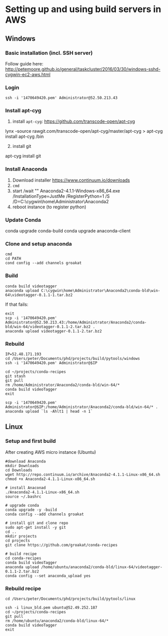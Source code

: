 # Setting up and using build servers in AWS

## Windows

### Basic installation (incl. SSH server)
Follow guide here: http://petemoore.github.io/general/taskcluster/2016/03/30/windows-sshd-cygwin-ec2-aws.html

### Login

    ssh -i '1470649420.pem' Administrator@52.50.213.43

### Install apt-cyg

1. install `apt-cyg`: https://github.com/transcode-open/apt-cyg

  lynx -source rawgit.com/transcode-open/apt-cyg/master/apt-cyg > apt-cyg
  install apt-cyg /bin
  
2. install git

  apt-cyg install git
  
### Install Anaconda

1. Download installer https://www.continuum.io/downloads
2. `cmd`
3. start /wait "" Anaconda2-4.1.1-Windows-x86_64.exe /InstallationType=JustMe /RegisterPython=1 /S /D=C:\cygwin\home\Administrator\Anaconda2
4. reboot instance (to register python)


### Update Conda

  conda upgrade conda-build
  conda upgrade anaconda-client

### Clone and setup anaconda

    cmd
    cd PATH
    cond config --add channels groakat
  
### Build

    conda build videotagger
    anaconda upload C:\cygwin\home\Administrator\Anaconda2\conda-bld\win-64\videotagger-0.1.1-1.tar.bz2
  
If that fails:

    exit
    scp -i '1470649420.pem' Administrator@52.50.213.43:/home/Administrator/Anaconda2/conda-bld/win-64/videotagger-0.1.1-2.tar.bz2 .
    anaconda upload videotagger-0.1.1-2.tar.bz2
    
    
### Rebuild
    IP=52.48.171.193
    cd /Users/peter/Documents/phd/projects/build/pytools/windows
    ssh -i '1470649420.pem' Administrator@$IP
    
    cd ~/projects/conda-recipes
    git stash
    git pull
    rm /home/Administrator/Anaconda2/conda-bld/win-64/*
    conda build videoTagger
    exit
    
    scp -i '1470649420.pem' Administrator@$IP:/home/Administrator/Anaconda2/conda-bld/win-64/* .
    anaconda upload `ls -Ahlt1 | head -n 1`
  
  
## Linux

### Setup and first build
After creating AWS micro instance (Ubuntu)

    #download Anaconda 
    mkdir Downloads
    cd Downloads
    wget http://repo.continuum.io/archive/Anaconda2-4.1.1-Linux-x86_64.sh
    chmod +x Anaconda2-4.1.1-Linux-x86_64.sh
    
    # install Anaconad
    ./Anaconda2-4.1.1-Linux-x86_64.sh
    source ~/.bashrc
    
    # upgrade conda
    conda upgrade -y -build
    conda config --add channels groakat
    
    # install git and clone repo
    sudo apt-get install -y git
    cd ..
    mkdir projects
    cd projects
    git clone https://github.com/groakat/conda-recipes
    
    # build recipe
    cd conda-recipes
    conda build videoTagger
    anaconda upload /home/ubuntu/anaconda2/conda-bld/linux-64/videotagger-0.1.1-2.tar.bz2
    conda config --set anaconda_upload yes
    
### Rebuild recipe

    cd /Users/peter/Documents/phd/projects/build/pytools/linux
    
    ssh -i linux_bld.pem ubuntu@52.49.252.187
    cd ~/projects/conda-recipes
    git pull
    rm /home/ubuntu/anaconda2/conda-bld/linux-64/*
    conda build videoTagger
    exit
    
  
